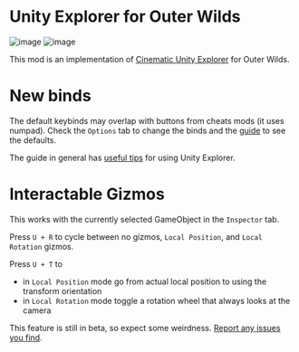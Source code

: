 # Unity Explorer for Outer Wilds
![image](https://github.com/user-attachments/assets/6dd0c565-46db-497a-81d4-0f404fb203ce)
![image](https://user-images.githubusercontent.com/59376295/145025571-70745c0c-562f-4031-a345-990c6ab86edb.png)

This mod is an implementation of [Cinematic Unity Explorer](https://github.com/originalnicodr/CinematicUnityExplorer) for Outer Wilds.

# New binds
The default keybinds may overlap with buttons from cheats mods (it uses numpad). Check the `Options` tab to change the binds and the [guide](https://framedsc.com/GeneralGuides/cinematic-unity-explorer.htm#hotkeys) to see the defaults.

The guide in general has [useful tips](https://framedsc.com/GeneralGuides/cinematic-unity-explorer.htm#tips-tricks-and-common-questions) for using Unity Explorer.

# Interactable Gizmos
This works with the currently selected GameObject in the `Inspector` tab.

Press `U + R` to cycle between no gizmos, `Local Position`, and `Local Rotation` gizmos.

Press `U + T` to
- in `Local Position` mode go from actual local position to using the transform orientation
- in `Local Rotation` mode toggle a rotation wheel that always looks at the camera

This feature is still in beta, so expect some weirdness. [Report any issues you find](https://github.com/Vesper-Works/Unity-Explorer-For-Outer-Wilds/issues/new).
